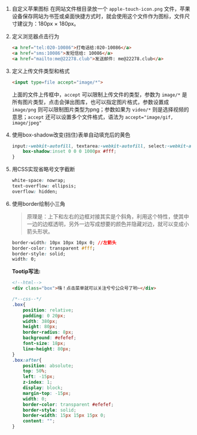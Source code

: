 
1. 自定义苹果图标
    在网站文件根目录放一个 `apple-touch-icon.png` 文件，苹果设备保存网站为书签或桌面快捷方式时，就会使用这个文件作为图标，文件尺寸建议为：180px × 180px。

2. 定义浏览器点击行为
    ```html
    <a href="tel:020-10086">打电话给:020-10086</a>
    <a href="sms:10086">发短信给: 10086</a>
    <a href="mailto:me@22278.club">发送邮件: me@22278.club</a>
    ```

3. 定义上传文件类型和格式
    ```html
    <input type=file accept="image/*">
    ```

    上面的文件上传框中，`accept` 可以限制上传文件的类型，参数为 `image/*` 是所有图片类型，点击会弹出图库，也可以指定图片格式，参数设置成 `image/png` 则可以限制图片类型为png；参数如果为 `video/*` 则是选择视频的意思；`accept` 还可以设置多个文件格式，语法为 `accept="image/gif, image/jpeg"`

4. 使用box-shadow改变(挡住)表单自动填充后的黄色
    ```css
    input:-webkit-autofill, textarea:-webkit-autofill, select:-webkit-autofill{
        box-shadow:inset 0 0 0 1000px #fff;
    }
    ```

5. 用CSS实现省略号文字截断
    ```css
    white-space: nowrap;
    text-overflow: ellipsis;
    overflow: hidden;
    ```

6. 使用border绘制小三角
    > 原理是：上下和左右的边框对接其实是个斜角，利用这个特性，使其中一边的边框透明，另外一边写成想要的颜色并隐藏对边，就可以变成小箭头形状。

    ```css
    border-width: 10px 10px 10px 0; //左箭头
    border-color: transparent #fff;
    border-style: solid;
    width: 0;
    ```

    **Tootip写法:**

    ```html
    <!--html-->
    <div class="box">嗨！点击菜单就可以关注兮兮公众号了哟~</div>
    ```
    ```css
    /*--css--*/
    .box{
        position: relative;
        padding: 0 20px;
        width: 380px;
        height: 80px;
        border-radius: 8px;
        background: #efefef;
        font-size: 18px;
        line-height: 80px;
    }
    .box:after{
        position: absolute;
        top: 50%;
        left: -15px;
        z-index: 1;
        display: block;
        margin-top: -15px;
        width: 0;
        border-color: transparent #efefef;
        border-style: solid;
        border-width: 15px 15px 15px 0;
        content: "";
    }
    ```